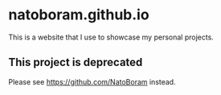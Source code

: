# natoboram.github.io

This is a website that I use to showcase my personal projects.

## This project is deprecated

Please see https://github.com/NatoBoram instead.
